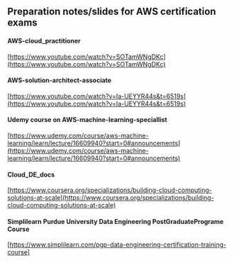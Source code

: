 ## Preparation notes/slides for AWS certification exams
#### AWS-cloud_practitioner

[https://www.youtube.com/watch?v=SOTamWNgDKc](https://www.youtube.com/watch?v=SOTamWNgDKc)

#### AWS-solution-architect-associate
[https://www.youtube.com/watch?v=Ia-UEYYR44s&t=6519s](https://www.youtube.com/watch?v=Ia-UEYYR44s&t=6519s)

#### Udemy course on AWS-machine-learning-speciallist
[https://www.udemy.com/course/aws-machine-learning/learn/lecture/16609940?start=0#announcements](https://www.udemy.com/course/aws-machine-learning/learn/lecture/16609940?start=0#announcements)

#### Cloud_DE_docs
[https://www.coursera.org/specializations/building-cloud-computing-solutions-at-scale](https://www.coursera.org/specializations/building-cloud-computing-solutions-at-scale)

#### Simplilearn Purdue University Data Engineering PostGraduatePrograme Course
[https://www.simplilearn.com/pgp-data-engineering-certification-training-course]

